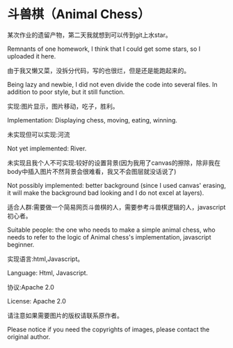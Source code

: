 # 斗兽棋（Animal Chess）

某次作业的遗留产物，第二天我就想到可以传到git上水star。

Remnants of one homework, I think that I could get some stars, so I uploaded it here.

由于我又懒又菜，没拆分代码，写的也很烂，但是还是能跑起来的。

Being lazy and newbie, I did not even divide the code into several files. In addition to poor style, but it still function.

实现:图片显示，图片移动，吃子，胜利。

Implementation: Displaying chess, moving, eating, winning.

未实现但可以实现:河流

Not yet implemented: River.

未实现且我个人不可实现:较好的设置背景(因为我用了canvas的擦除，除非我在body中插入图片不然背景会很难看，我又不会图层就没话说了)

Not possibly implemented: better background (since I used canvas' erasing, it will make the background bad looking and I do not excel at layers).

适合人群:需要做一个简易网页斗兽棋的人，需要参考斗兽棋逻辑的人，javascript初心者。

Suitable people: the one who needs to make a simple animal chess, who needs to refer to the logic of Animal chess's implementation, javascript beginner.

实现语言:html,Javascript。

Language: Html, Javascript.

协议:Apache 2.0

License: Apache 2.0

请注意如果需要图片的版权请联系原作者。

Please notice if you need the copyrights of images, please contact the original author.
